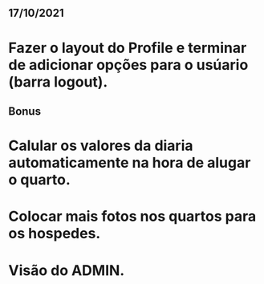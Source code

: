## 17/10/2021
# Fazer o layout do Profile e terminar de adicionar opções para o usúario (barra logout).

## Bonus

# Calular os valores da diaria automaticamente na hora de alugar o quarto.
# Colocar mais fotos nos quartos para os hospedes.
# Visão do ADMIN. 